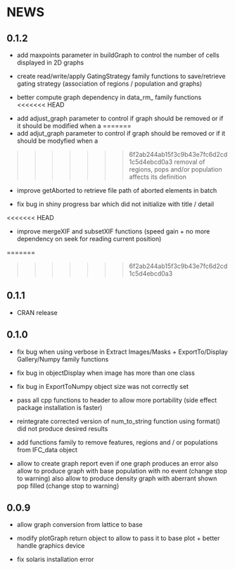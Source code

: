 # NEWS
## 0.1.2
- add maxpoints parameter in buildGraph to control the number of cells displayed in 2D graphs

- create read/write/apply GatingStrategy family functions to save/retrieve gating strategy
(association of regions / population and graphs)

- better compute graph dependency in data_rm_ family functions
<<<<<<< HEAD
+ add adjust_graph parameter to control if graph should be removed or if it should be modified when a
=======
+ add adjut_graph parameter to control if graph should be removed or if it should be modyfied when a
>>>>>>> 6f2ab244ab15f3c9b43e7fc6d2cd1c5d4ebcd0a3
removal of regions, pops and/or population affects its definition

- improve getAborted to retrieve file path of aborted elements in batch

- fix bug in shiny progress bar which did not initialize with title / detail

<<<<<<< HEAD
- improve mergeXIF and subsetXIF functions (speed gain + no more dependency on seek for reading current position)

=======
>>>>>>> 6f2ab244ab15f3c9b43e7fc6d2cd1c5d4ebcd0a3
## 0.1.1
- CRAN release

## 0.1.0
- fix bug when using verbose in Extract Images/Masks + ExportTo/Display Gallery/Numpy family functions

- fix bug in objectDisplay when image has more than one class

- fix bug in ExportToNumpy object size was not correctly set

- pass all cpp functions to header to allow more portability (side effect package installation is faster)

- reintegrate corrected version of num_to_string function using format() did not produce desired results

- add functions family to remove features, regions and / or populations from IFC_data object

- allow to create graph report even if one graph produces an error
also allow to produce graph with base population with no event (change stop to warning)
also allow to produce density graph with aberrant shown pop filled (change stop to warning)

## 0.0.9
- allow graph conversion from lattice to base

- modify plotGraph return object to allow to pass it to base plot + better handle graphics device

- fix solaris installation error